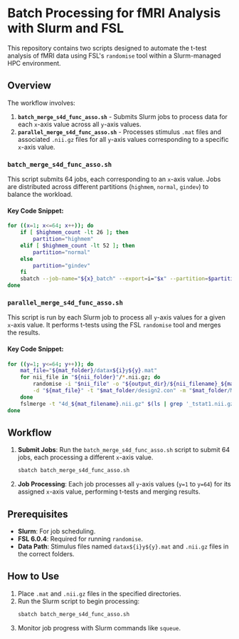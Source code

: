 
# Batch Processing for fMRI Analysis with Slurm and FSL

This repository contains two scripts designed to automate the t-test analysis of fMRI data using FSL's `randomise` tool within a Slurm-managed HPC environment.

## Overview

The workflow involves:
1. **`batch_merge_s4d_func_asso.sh`** - Submits Slurm jobs to process data for each `x`-axis value across all `y`-axis values.
2. **`parallel_merge_s4d_func_asso.sh`** - Processes stimulus `.mat` files and associated `.nii.gz` files for all `y`-axis values corresponding to a specific `x`-axis value.

### `batch_merge_s4d_func_asso.sh`

This script submits 64 jobs, each corresponding to an `x`-axis value. Jobs are distributed across different partitions (`highmem`, `normal`, `gindev`) to balance the workload.

#### Key Code Snippet:
```bash
for ((x=1; x<=64; x++)); do
    if [ $highmem_count -lt 26 ]; then
        partition="highmem"
    elif [ $highmem_count -lt 52 ]; then
        partition="normal"
    else
        partition="gindev"
    fi
    sbatch --job-name="${x}_batch" --export=i="$x" --partition=$partition parallel_merge_s4d_func_asso.sh
done
```

### `parallel_merge_s4d_func_asso.sh`

This script is run by each Slurm job to process all `y`-axis values for a given `x`-axis value. It performs t-tests using the FSL `randomise` tool and merges the results.

#### Key Code Snippet:
```bash
for ((y=1; y<=64; y++)); do
    mat_file="${mat_folder}/datax${i}y${y}.mat"
    for nii_file in "${nii_folder}"/*.nii.gz; do
        randomise -i "$nii_file" -o "${output_dir}/${nii_filename}_${mat_filename}" \
        -d "${mat_file}" -t "$mat_folder/design2.con" -m "$mat_folder/MNI152_mask" -n 1 -x -D
    done
    fslmerge -t "4d_${mat_filename}.nii.gz" $(ls | grep '_tstat1.nii.gz')
done
```

## Workflow

1. **Submit Jobs**: Run the `batch_merge_s4d_func_asso.sh` script to submit 64 jobs, each processing a different `x`-axis value.
   ```bash
   sbatch batch_merge_s4d_func_asso.sh
   ```

2. **Job Processing**: Each job processes all `y`-axis values (`y=1` to `y=64`) for its assigned `x`-axis value, performing t-tests and merging results.

## Prerequisites

- **Slurm**: For job scheduling.
- **FSL 6.0.4**: Required for running `randomise`.
- **Data Path**: Stimulus files named `datax${i}y${y}.mat` and `.nii.gz` files in the correct folders.

## How to Use

1. Place `.mat` and `.nii.gz` files in the specified directories.
2. Run the Slurm script to begin processing:
   ```bash
   sbatch batch_merge_s4d_func_asso.sh
   ```
3. Monitor job progress with Slurm commands like `squeue`.


